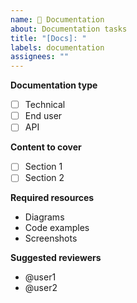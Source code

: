 ```yaml
---
name: 📝 Documentation
about: Documentation tasks
title: "[Docs]: "
labels: documentation
assignees: ""
---
```


**Documentation type**

- [ ] Technical
- [ ] End user
- [ ] API

**Content to cover**

- [ ] Section 1
- [ ] Section 2

**Required resources**

- Diagrams
- Code examples
- Screenshots

**Suggested reviewers**

- @user1
- @user2
